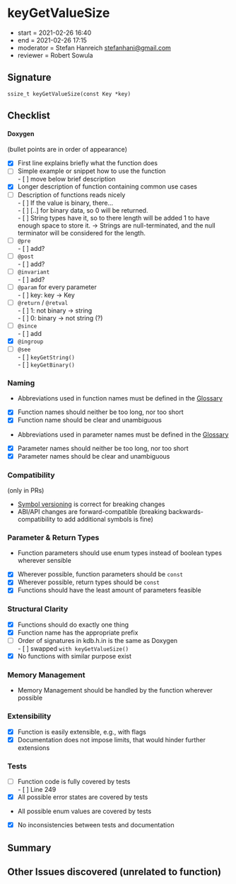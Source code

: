 # keyGetValueSize

- start = 2021-02-26 16:40
- end = 2021-02-26 17:15
- moderator = Stefan Hanreich <stefanhani@gmail.com>
- reviewer = Robert Sowula

## Signature

`ssize_t keyGetValueSize(const Key *key)`

## Checklist

#### Doxygen

(bullet points are in order of appearance)

- [x] First line explains briefly what the function does
- [ ] Simple example or snippet how to use the function  
      - [ ] move below brief description
- [x] Longer description of function containing common use cases
- [ ] Description of functions reads nicely  
      - [ ] If the value is binary, there...  
      - [ ] [..] for binary data, so 0 will be returned.  
      - [ ] String types have it, so to there length will be added 1 to have enough space to store it. -> Strings are null-terminated, and the null terminator will be considered for the length.
- [ ] `@pre`  
      - [ ] add?
- [ ] `@post`  
      - [ ] add?
- [ ] `@invariant`  
      - [ ] add?
- [ ] `@param` for every parameter  
      - [ ] key: key -> Key
- [ ] `@return` / `@retval`  
      - [ ] 1: not binary -> string  
      - [ ] 0: binary -> not string (?)
- [ ] `@since`  
      - [ ] add
- [x] `@ingroup`
- [ ] `@see`  
      - [ ] `keyGetString()`  
      - [ ] `keyGetBinary()`

### Naming

- Abbreviations used in function names must be defined in the
      [Glossary](/doc/help/elektra-glossary.md)
- [x] Function names should neither be too long, nor too short
- [x] Function name should be clear and unambiguous
- Abbreviations used in parameter names must be defined in the
      [Glossary](/doc/help/elektra-glossary.md)
- [x] Parameter names should neither be too long, nor too short
- [x] Parameter names should be clear and unambiguous

### Compatibility

(only in PRs)

- [Symbol versioning](/doc/dev/symbol-versioning.md)
      is correct for breaking changes
- ABI/API changes are forward-compatible (breaking backwards-compatibility
      to add additional symbols is fine)

### Parameter & Return Types

- Function parameters should use enum types instead of boolean types
      wherever sensible
- [x] Wherever possible, function parameters should be `const`
- [x] Wherever possible, return types should be `const`
- [x] Functions should have the least amount of parameters feasible

### Structural Clarity

- [x] Functions should do exactly one thing
- [x] Function name has the appropriate prefix
- [ ] Order of signatures in kdb.h.in is the same as Doxygen  
      - [ ] swapped `with keyGetValueSize()`
- [x] No functions with similar purpose exist

### Memory Management

- Memory Management should be handled by the function wherever possible

### Extensibility

- [x] Function is easily extensible, e.g., with flags
- [x] Documentation does not impose limits, that would hinder further extensions

### Tests

- [ ] Function code is fully covered by tests  
      - [ ] Line 249
- [x] All possible error states are covered by tests
- All possible enum values are covered by tests
- [x] No inconsistencies between tests and documentation

## Summary

## Other Issues discovered (unrelated to function)
